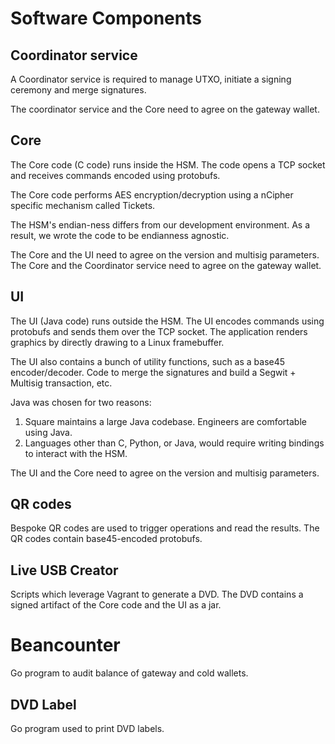 # Software Components

## Coordinator service

A Coordinator service is required to manage UTXO, initiate a signing ceremony and merge signatures.

The coordinator service and the Core need to agree on the gateway wallet.

## Core

The Core code (C code) runs inside the HSM. The code opens a TCP socket and receives commands encoded using protobufs.

The Core code performs AES encryption/decryption using a nCipher specific mechanism called Tickets.

The HSM's endian-ness differs from our development environment. As a result, we wrote the code to be endianness agnostic.

The Core and the UI need to agree on the version and multisig parameters. The Core and the Coordinator service need to
agree on the gateway wallet.

## UI

The UI (Java code) runs outside the HSM. The UI encodes commands using protobufs and sends them over the
TCP socket. The application renders graphics by directly drawing to a Linux framebuffer.

The UI also contains a bunch of utility functions, such as a base45 encoder/decoder. Code to merge the
signatures and build a Segwit + Multisig transaction, etc.

Java was chosen for two reasons:
1. Square maintains a large Java codebase. Engineers are comfortable using Java.
2. Languages other than C, Python, or Java, would require writing bindings to interact with the HSM.

The UI and the Core need to agree on the version and multisig parameters.

## QR codes

Bespoke QR codes are used to trigger operations and read the results. The QR codes contain base45-encoded protobufs.

## Live USB Creator

Scripts which leverage Vagrant to generate a DVD. The DVD contains a signed artifact of the Core code and the UI as a
jar.

# Beancounter

Go program to audit balance of gateway and cold wallets.

## DVD Label

Go program used to print DVD labels.
